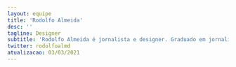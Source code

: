 ```yaml
---
layout: equipe
title: 'Rodolfo Almeida'
desc: ''
tagline: Designer
subtitle: 'Rodolfo Almeida é jornalista e designer. Graduado em jornalismo pela PUC-SP, foi responsável por infográficos e visualizações de dados no Nexo Jornal e trabalhou com produção de vídeo no jornal Estado de S. Paulo. Já teve seu trabalho publicado no The Intercept Brasil, Revista Piauí, Greenpeace, WWF, The Brazilian Report, entre outros. Atualmente é mestrando em design na Universidade Federal do Rio de Janeiro, membro do LabVis (Laboratório da Visualidade e Visualização) e designer na Kunumi. No Núcleo, é responsável por materiais visuais.'
twitter: rodolfoalmd
atualizacao: 03/03/2021
---
```

